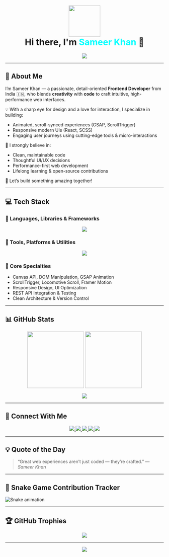 <h1 align="center">
  <img src="https://github.com/hey-itz-sameerkhan/hey-itz-sameerkhan/assets/your-image-id" width="100px" />
  <br/>
  Hi there, I'm <span style="color:#00ffff;">Sameer Khan</span> 👋
</h1>

<p align="center">
  <img src="https://readme-typing-svg.demolab.com/?lines=Innovative+Frontend+Developer;Creative+Problem+Solver;Tech+Enthusiast;Always+Learning&center=true&width=500&height=30&color=00FFFF&size=20">
</p>

---

## 🧠 About Me

I’m Sameer Khan — a passionate, detail-oriented **Frontend Developer** from India 🇮🇳, who blends **creativity** with **code** to craft intuitive, high-performance web interfaces.  

💡 With a sharp eye for design and a love for interaction, I specialize in building:
- Animated, scroll-synced experiences (GSAP, ScrollTrigger)
- Responsive modern UIs (React, SCSS)
- Engaging user journeys using cutting-edge tools & micro-interactions

🎯 I strongly believe in:
- Clean, maintainable code
- Thoughtful UI/UX decisions
- Performance-first web development
- Lifelong learning & open-source contributions

🚀 Let’s build something amazing together!

---

## 💻 Tech Stack

### 🚀 Languages, Libraries & Frameworks
<p align="center">
  <img src="https://skillicons.dev/icons?i=html,css,js,react,scss,mui" />
</p>

### 🧰 Tools, Platforms & Utilities
<p align="center">
  <img src="https://skillicons.dev/icons?i=vscode,git,github,netlify,vercel,npm,postman,lottie,figma" />
</p>

### 🎯 Core Specialties
- Canvas API, DOM Manipulation, GSAP Animation
- ScrollTrigger, Locomotive Scroll, Framer Motion
- Responsive Design, UI Optimization
- REST API Integration & Testing
- Clean Architecture & Version Control

---

## 📊 GitHub Stats

<p align="center">
  <img src="https://github-readme-stats.vercel.app/api?username=hey-itz-sameerkhan&show_icons=true&theme=tokyonight&hide_border=true" height="180px"/>
  <img src="https://github-readme-streak-stats.herokuapp.com/?user=hey-itz-sameerkhan&theme=tokyonight&hide_border=true" height="180px"/>
</p>

<p align="center">
  <img src="https://github-profile-summary-cards.vercel.app/api/cards/profile-details?username=hey-itz-sameerkhan&theme=tokyonight"/>
</p>

---

## 🤝 Connect With Me

<p align="center">
  <a href="https://sameerkhanport.netlify.app/" target="_blank">
    <img src="https://img.shields.io/badge/Portfolio-00FFFF?style=for-the-badge&logo=vercel&logoColor=white" />
  </a>
  <a href="mailto:sameerkhan172003@gmail.com">
    <img src="https://img.shields.io/badge/Gmail-00FFFF?style=for-the-badge&logo=gmail&logoColor=white" />
  </a>
  <a href="https://linkedin.com/in/sameerkhan2003" target="_blank">
    <img src="https://img.shields.io/badge/LinkedIn-00FFFF?style=for-the-badge&logo=linkedin&logoColor=white" />
  </a>
  <a href="https://www.instagram.com/the_samee_khan1/" target="_blank">
    <img src="https://img.shields.io/badge/Instagram-00FFFF?style=for-the-badge&logo=instagram&logoColor=white" />
  </a>
  <a href="https://wa.me/919758598428" target="_blank">
    <img src="https://img.shields.io/badge/WhatsApp-00FFFF?style=for-the-badge&logo=whatsapp&logoColor=white" />
  </a>
</p>

---

## 💡 Quote of the Day

> “Great web experiences aren’t just coded — they’re crafted.” — *Sameer Khan*

---

## 🐍 Snake Game Contribution Tracker

![Snake animation](https://github.com/hey-itz-sameerkhan/hey-itz-sameerkhan/blob/output/github-contribution-grid-snake.svg)

---

## 🏆 GitHub Trophies

<p align="center">
  <img src="https://github-profile-trophy.vercel.app/?username=hey-itz-sameerkhan&theme=darkhub&no-frame=true&column=7&margin-w=10" />
</p>

---

<p align="center">
  <img src="https://capsule-render.vercel.app/api?type=waving&color=00FFFF&height=120&section=footer"/>
</p>

